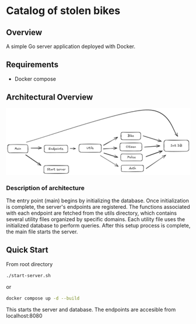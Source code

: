 # Catalog of stolen bikes

## Overview

A simple Go server application deployed with Docker. 

## Requirements

 - Docker compose 

## Architectural Overview
![Image description](Overview.png)

### Description of architecture
The entry point (main) begins by initializing the database. Once initialization is complete, the server's endpoints are registered. The functions associated with each endpoint are fetched from the utils directory, which contains several utility files organized by specific domains. Each utility file uses the initialized database to perform queries. After this setup process is complete, the main file starts the server.

## Quick Start
From root directory

```bash
./start-server.sh
```
or 
```bash
docker compose up -d --build
```
This starts the server and database. The endpoints are accesible from localhost:8080